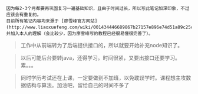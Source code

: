 ```
因为每2-3个月都要再巩固复习一遍基础知识，且由于时间过长，所以写此笔记加深印象，不过应该会有重复的。
目前所有笔记内容均来源于 [廖雪峰官方网站](http://www.liaoxuefeng.com/wiki/001434446689867b27157e896e74d51a89c25cc8b43bdb3000)，并加入本人的理解（会比较少，因为廖雪峰写的教程已经很易懂很完善了）。
```

> 工作中从前端转为了后端提供接口的，所以就要开始补充node知识了。

> 以后可能后台要转java，还得学习。时间很紧，又要出接口还要学习。累。。。

> 同时学历考试还在上课，一定要做到不加班，以免耽误学时。课程想主攻数据结构与算法。加油吧，留给自己的时间不多了